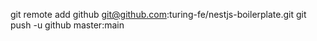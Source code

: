 git remote add github git@github.com:turing-fe/nestjs-boilerplate.git
git push -u github master:main